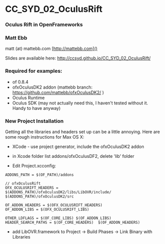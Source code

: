 # CC_SYD_02_OculusRift
### Oculus Rift in OpenFrameworks
### Matt Ebb
matt (at) mattebb.com
[http://mattebb.com]()

Slides are available here: http://ccsyd.github.io/CC_SYD_02_OculusRift/


### Required for examples:
- of 0.8.4
- ofxOculusDK2 addon (mattebb branch: https://github.com/mattebb/ofxOculusDK2/ )
- Oculus Runtime
- Oculus SDK (may not actually need this, I haven't tested without it. Handy to have anyway)

### New Project Installation

Getting all the libraries and headers set up can be a little annoying. Here are some rough instructions for Max OS X:

- XCode - use project generator, include the ofxOculusDK2 addon
- in Xcode folder list addons/ofxOculusDF2, delete 'lib' folder

- Edit Project.xcconfig:

````
ADDONS_PATH = $(OF_PATH)/addons

// ofxOculusRift
OFX_OCULUSRIFT_HEADERS = $(ADDONS_PATH)/ofxOculusDK2/libs/LibOVR/include/ $(ADDONS_PATH)/ofxOculusDK2/src

OF_ADDON_HEADERS = $(OFX_OCULUSRIFT_HEADERS)
OF_ADDON_LIBS = $(OFX_OCULUSRIFT_LIBS)

OTHER_LDFLAGS = $(OF_CORE_LIBS) $(OF_ADDON_LIBS)
HEADER_SEARCH_PATHS = $(OF_CORE_HEADERS)  $(OF_ADDON_HEADERS)
````

- add LibOVR.framework to Project &rarr; Build Phases &rarr; Link Binary with Libraries
